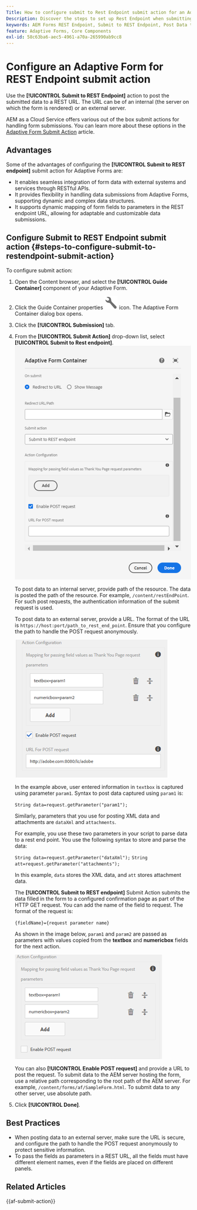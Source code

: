 ```yaml
---
Title: How to configure submit to Rest Endpoint submit action for an Adaptive Form?
Description: Discover the steps to set up Rest Endpoint when submitting an Adaptive Form.
keywords: AEM Forms REST Endpoint, Submit to REST Endpoint, Post Data to REST URL, Configure REST Endpoint Action
feature: Adaptive Forms, Core Components
exl-id: 58c63ba6-aec5-4961-a70a-265990ab9cc8
---
```

# Configure an Adaptive Form for REST Endpoint submit action

Use the **[!UICONTROL Submit to REST Endpoint]** action to post the submitted data to a REST URL. The URL can be of an internal (the server on which the form is rendered) or an external server.

AEM as a Cloud Service offers various out of the box submit actions for handling form submissions. You can learn more about these options in the [Adaptive Form Submit Action](/help/forms/configure-submit-actions-core-components.md)  article.

## Advantages

Some of the advantages of configuring the **[!UICONTROL Submit to REST endpoint]** submit action for Adaptive Forms are:

* It enables seamless integration of form data with external systems and services through RESTful APIs.
* It provides flexibility in handling data submissions from Adaptive Forms, supporting dynamic and complex data structures.
* It supports dynamic mapping of form fields to parameters in the REST endpoint URL, allowing for adaptable and customizable data submissions.


## Configure Submit to REST Endpoint  submit action {#steps-to-configure-submit-to-restendpoint-submit-action}

To configure submit action:

1. Open the Content browser, and select the **[!UICONTROL Guide Container]** component of your Adaptive Form. 
1. Click the Guide Container properties ![Guide properties](/help/forms/assets/configure-icon.svg) icon. The Adaptive Form Container dialog box opens. 
1. Click the  **[!UICONTROL Submission]** tab. 
1. From the **[!UICONTROL Submit Action]** drop-down list, select **[!UICONTROL Submit to Rest endpoint]**.
    ![Action configuration of Submit to Rest endpoint](/help/forms/assets/submit-action-restendpoint.png)

    To post data to an internal server, provide path of the resource. The data is posted the path of the resource. For example, `/content/restEndPoint`. For such post requests, the authentication information of the submit request is used.

    To post data to an external server, provide a URL. The format of the URL is `https://host:port/path_to_rest_end_point`. Ensure that you configure the path to handle the POST request anonymously.

    ![Mapping for field values passed as Thank You Page parameters](assets/post-enabled-actionconfig.png)

    In the example above, user entered information in `textbox` is captured using parameter `param1`. Syntax to post data captured using `param1` is:

    `String data=request.getParameter("param1");`

    Similarly, parameters that you use for posting XML data and attachments are `dataXml` and `attachments`.

    For example, you use these two parameters in your script to parse data to a rest end point. You use the following syntax to store and parse the data:

    `String data=request.getParameter("dataXml");`
    `String att=request.getParameter("attachments");`

    In this example, `data` stores the XML data, and `att` stores attachment data.

    The **[!UICONTROL Submit to REST endpoint]** Submit Action submits the data filled in the form to a configured confirmation page as part of the HTTP GET request. You can add the name of the field to request. The format of the request is:

    `{fieldName}={request parameter name}`

    As shown in the image below, `param1` and `param2` are passed as parameters with values copied from the **textbox** and **numericbox** fields for the next action.

    ![Configuring Rest Endpoint Submit Action](assets/action-config.png)

    You can also **[!UICONTROL Enable POST request]** and provide a URL to post the request. To submit data to the AEM server hosting the form, use a relative path corresponding to the root path of the AEM server. For example, `/content/forms/af/SampleForm.html`. To submit data to any other server, use absolute path.

1. Click **[!UICONTROL Done]**.

## Best Practices

* When posting data to an external server, make sure the URL is secure, and configure the path to handle the POST request anonymously to protect sensitive information.
* To pass the fields as parameters in a REST URL, all the fields must have different element names, even if the fields are placed on different panels.

## Related Articles

{{af-submit-action}}
